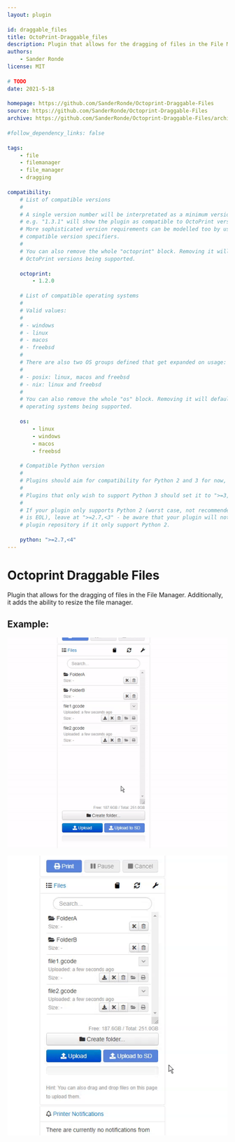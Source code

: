 ```yaml
---
layout: plugin

id: draggable_files
title: OctoPrint-Draggable_files
description: Plugin that allows for the dragging of files in the File Manager
authors:
    - Sander Ronde
license: MIT

# TODO
date: 2021-5-18

homepage: https://github.com/SanderRonde/Octoprint-Draggable-Files
source: https://github.com/SanderRonde/Octoprint-Draggable-Files
archive: https://github.com/SanderRonde/Octoprint-Draggable-Files/archive/main.zip

#follow_dependency_links: false

tags:
    - file
    - filemanager
    - file_manager
    - dragging

compatibility:
    # List of compatible versions
    #
    # A single version number will be interpretated as a minimum version requirement,
    # e.g. "1.3.1" will show the plugin as compatible to OctoPrint versions 1.3.1 and up.
    # More sophisticated version requirements can be modelled too by using PEP440
    # compatible version specifiers.
    #
    # You can also remove the whole "octoprint" block. Removing it will default to all
    # OctoPrint versions being supported.

    octoprint:
        - 1.2.0

    # List of compatible operating systems
    #
    # Valid values:
    #
    # - windows
    # - linux
    # - macos
    # - freebsd
    #
    # There are also two OS groups defined that get expanded on usage:
    #
    # - posix: linux, macos and freebsd
    # - nix: linux and freebsd
    #
    # You can also remove the whole "os" block. Removing it will default to all
    # operating systems being supported.

    os:
        - linux
        - windows
        - macos
        - freebsd

    # Compatible Python version
    #
    # Plugins should aim for compatibility for Python 2 and 3 for now, in which case the value should be ">=2.7,<4".
    #
    # Plugins that only wish to support Python 3 should set it to ">=3,<4".
    #
    # If your plugin only supports Python 2 (worst case, not recommended for newly developed plugins since Python 2
    # is EOL), leave at ">=2.7,<3" - be aware that your plugin will not be allowed to register on the
    # plugin repository if it only support Python 2.

    python: ">=2.7,<4"
---
```


# Octoprint Draggable Files

Plugin that allows for the dragging of files in the File Manager. Additionally, it adds the ability to resize the file manager.

## Example:

![Dragging files or folders](./dragging.gif)

![Resizing the file manager](./resizing.gif)
